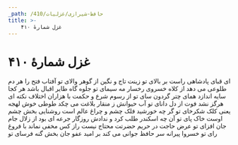 ```yaml
---
_path: /حافظ-شیرازی/غزلیات/410
title: >-
    غزل شمارهٔ ۴۱۰
---
```

# غزل شمارهٔ ۴۱۰

ای قبای پادشاهی راست بر بالای تو
زینت تاج و نگین از گوهر والای تو
آفتاب فتح را هر دم طلوعی می دهد
از کلاه خسروی رخسار مه سیمای تو
جلوه گاه طایر اقبال باشد هر کجا
سایه اندازد همای چتر گردون سای تو
از رسوم شرع و حکمت با هزاران اختلاف
نکته ای هرگز نشد فوت از دل دانای تو
آب حیوانش ز منقار بلاغت می چکد
طوطی خوش لهجه یعنی کلک شکرخای تو
گر چه خورشید فلک چشم و چراغ عالم است
روشنایی بخش چشم اوست خاک پای تو
آن چه اسکندر طلب کرد و ندادش روزگار
جرعه ای بود از زلال جام جان افزای تو
عرض حاجت در حریم حضرتت محتاج نیست
راز کس مخفی نماند با فروغ رای تو
خسروا پیرانه سر حافظ جوانی می کند
بر امید عفو جان بخش گنه فرسای تو
